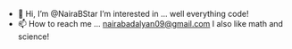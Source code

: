 - 👋 Hi, I’m @NairaBStar
I’m interested in ... well everything code!
- 📫 How to reach me ... nairabadalyan09@gmail.com
I also like math and science!
<!---
NairaBStar/NairaBStar is a ✨ special ✨ repository because its `README.md` (this file) appears on your GitHub profile.
You can click the Preview link to take a look at your changes.
--->

